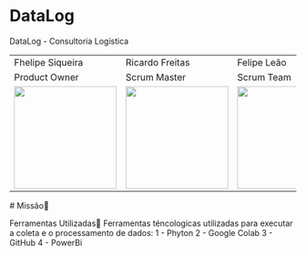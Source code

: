 # DataLog
DataLog - Consultoria Logística 

<table>
  <tr>
   <td>Fhelipe Siqueira</td>
    <td>Ricardo Freitas</td>
   <td>Felipe Leão</td>
   <td>Gabriella Lima</td>
   <td>Rafael Lima</td>
   <td>Thiago Pereira</td>
    <td>Mariana Silva</td>
 </tr>
 <tr>
   <td>Product Owner</td>
   <td>Scrum Master</td>
   <td>Scrum Team</td>
   <td>Scrum Team</td>
   <td>Scrum Team</td>
   <td>Scrum Team</td>
   <td>Scrum Team</td>
  </tr>
  </tr>
   <td><a href="https://www.linkedin.com/in/fhelipesiqueira"><img src="https://user-images.githubusercontent.com/114450758/227744710-b9b475d4-c8a5-4b2f-8fa6-77049f0160ec.jpeg" width=180px"> </a> </td>
   <td><a href="https://www.linkedin.com/in/ricardo-freitas-959663174"><img src="https://user-images.githubusercontent.com/114450758/227744653-97acdb39-7778-48c6-bbb5-a9bb08a7f8d1.jpeg" width="180px"> </a></td>
   <td><a href="https://www.linkedin.com/in/felipe-le%C3%A3o-ab11841b6"><img src="https://user-images.githubusercontent.com/114450758/227744624-308369f7-acca-4f8e-bd43-103495fd202b.jpeg" width="180px"> </a></td>
   <td><a href="https://www.linkedin.com/in/gabriella-fernanda-5473881a2"><img src="https://user-images.githubusercontent.com/114450758/204678438-a7581413-d6ea-48fb-ab1c-7813dc6f8f1c.jpg" width="180px"> </a></td>
   <td><a href="https://www.linkedin.com/in/rafael-lima-002022175"><img src="https://user-images.githubusercontent.com/114450758/227744440-bf60e5bb-7819-489d-8c4d-3c68cf4a6427.jpeg" width="180px"> </a></td>
   <td><a href="https://www.linkedin.com/in/thiago-pereira-594683174"><img src="https://user-images.githubusercontent.com/114450758/204685177-fb562021-6f64-49a1-95d2-285ab870b627.jpg" width="180px"> </a></td>
  <td><a href="https://www.linkedin.com/in/mariana-oliveira-b35a59235"><img src="https://user-images.githubusercontent.com/114450758/227744929-2d5d8348-b7a1-4c26-b866-27b3717c7cb4.jpeg" width="180px"> </a></td>
  </tr>
 
 </table>
# Missão🎯





Ferramentas Utilizadas</td>🔦</tr>
Ferramentas téncologicas utilizadas para executar a coleta e o processamento de dados:</td>
1 - Phyton</td>
2 - Google Colab</td>
3 - GitHub</td>
4 - PowerBi</td>
